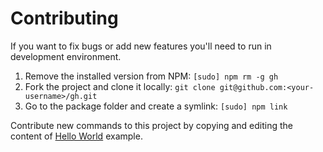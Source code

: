 # Contributing

If you want to fix bugs or add new features you'll need to run in development environment.

1. Remove the installed version from NPM: `[sudo] npm rm -g gh`
2. Fork the project and clone it locally: `git clone git@github.com:<your-username>/gh.git`
3. Go to the package folder and create a symlink: `[sudo] npm link`

Contribute new commands to this project by copying and editing the content of [Hello World](https://github.com/node-gh/gh/blob/master/lib/cmds/hello.js) example.
